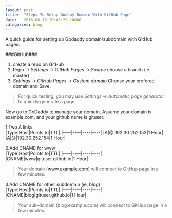 ```yaml
---
layout: post
title:  "Steps To Setup Godday Domain With GitHub Page"
date:   2016-06-10 10:45:29 +0800
categories: blog
---
```


A quick guide for setting up Godaddy domain/subdomain with GitHub pages:

###GitHub###
1. create a repo on GitHub
2. Repo -> *Settings* -> *GitHub Pages* -> *Source*  choose a branch (ie. master)
3. *Settings* -> *GitHub Pages* -> *Custom domain* Choose your prefered domain and Save.

> For quick testing, you may use *Settings* -> *Automatic page generator* to quickly generate a page.

Now go to GoDaddy to manage your domain. Assume your domain is example.com, and your github name is gituser.

1.Two A links  
|Type|Host|Points to|TTL|
|----|----|----|----|
|A|@|192.30.252.153|1 Hour|
|A|@|192.30.252.154|1 Hour|

2.Add CNAME for www  
|Type|Host|Points to|TTL|
|----|----|----|----|
|CNAME|www|gituser.github.io|1 Hour|

> Your domain (www.example.com) will connect to GitHup page in a few minutes.

3.Add CNAME for other subdomain (ie, blog)    
|Type|Host|Points to|TTL|
|----|----|----|----|
|CNAME|blog|gituser.github.io|1 Hour|

> Your sub-domain (blog.example.com) will connect to GitHup page in a few minutes.